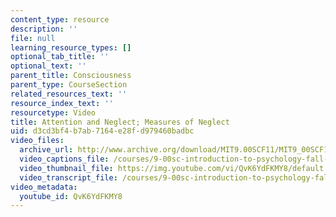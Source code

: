 ```yaml
---
content_type: resource
description: ''
file: null
learning_resource_types: []
optional_tab_title: ''
optional_text: ''
parent_title: Consciousness
parent_type: CourseSection
related_resources_text: ''
resource_index_text: ''
resourcetype: Video
title: Attention and Neglect; Measures of Neglect
uid: d3cd3bf4-b7ab-7164-e28f-d979460badbc
video_files:
  archive_url: http://www.archive.org/download/MIT9.00SCF11/MIT9_00SCF11_lec08_300k.mp4
  video_captions_file: /courses/9-00sc-introduction-to-psychology-fall-2011/2a6ed449cc9f50e683232e376c740381_QvK6YdFKMY8.vtt
  video_thumbnail_file: https://img.youtube.com/vi/QvK6YdFKMY8/default.jpg
  video_transcript_file: /courses/9-00sc-introduction-to-psychology-fall-2011/ca769b0a9f34909d861ecc35465f3f9a_QvK6YdFKMY8.pdf
video_metadata:
  youtube_id: QvK6YdFKMY8
---
```

